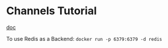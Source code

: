 # Channels Tutorial

[doc](https://channels.readthedocs.io/en/stable/tutorial/part_1.html)

To use Redis as a Backend:
`docker run -p 6379:6379 -d redis`
